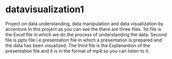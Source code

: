 # datavisualization1
Project on data understanding, data manipulation and data visualization by accenture
In this project as you can see the there are three files. 1st file is the Excel file in which we do the process of understanding the data. Second file is pptx file i.e presentation file in which a presentation is prepared and the data has been visualized. The third file is the Explanantion of the presentation file and it is in the format of mp4 so you can listen to it.
